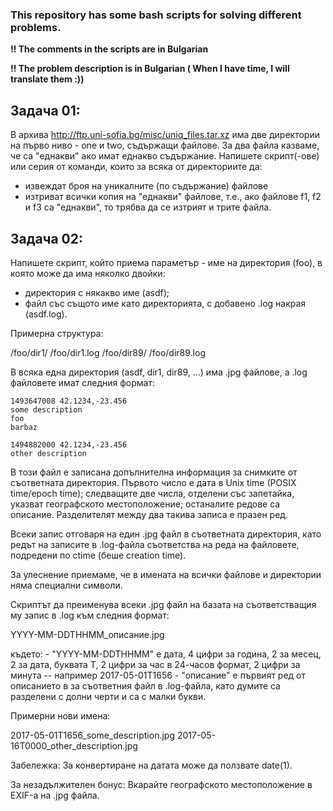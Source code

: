 ### This repository has some bash scripts for solving different problems.

**!! The comments in the scripts are in Bulgarian**

**!! The problem description is in Bulgarian ( When I have time, I will translate them :))**

## Задача 01:

В архива http://ftp.uni-sofia.bg/misc/uniq_files.tar.xz има две директории на първо ниво - one и two, съдържащи файлове. За два файла казваме, че са "еднакви" ако имат еднакво съдържание. Напишете скрипт(-ове) или серия от команди, които за всяка от директориите да:
- извеждат броя на уникалните (по съдържание) файлове
- изтриват всички копия на "еднакви" файлове, т.е., ако файлове f1, f2 и f3 са "еднакви", то трябва да се изтрият и трите файла.

## Задача 02:

Напишете скрипт, който приема параметър - име на директория (foo), в която може да има няколко двойки:
- директория с някакво име (asdf);
- файл със същото име като директорията, с добавено .log накрая (asdf.log).

Примерна структура:

/foo/dir1/
/foo/dir1.log
/foo/dir89/
/foo/dir89.log

В всяка една директория (asdf, dir1, dir89, ...) има .jpg файлове, а .log файловете имат следния формат:
```
1493647008 42.1234,-23.456
some description
foo
barbaz

1494882000 42.1234,-23.456
other description
```

В този файл е записана допълнителна информация за снимките от съответната директория. Първото число е дата в Unix time (POSIX time/epoch time); следващите две числа, отделени със запетайка, указват географското местоположение; останалите редове са описание. Разделителят между два такива записа е празен ред.

Всеки запис отговаря на един .jpg файл в съответната директория, като редът на записите в .log-файла съответства на реда на файловете, подредени по ctime (беше creation time).

За улеснение приемаме, че в имената на всички файлове и директории няма специални символи.

Скриптът да преименува всеки .jpg файл на базата на съответстващия му запис в .log към следния формат:

YYYY-MM-DDTHHMM_описание.jpg

където:
    - "YYYY-MM-DDTHHMM" е дата, 4 цифри за година, 2 за месец, 2 за дата, буквата T, 2 цифри за час в 24-часов формат, 2 цифри за минута -- например 2017-05-01T1656
    - "описание" e първият ред от описанието в за съответния файл в .log-файла, като думите са разделени с долни черти и са с малки букви.

Примерни нови имена:

2017-05-01T1656_some_description.jpg
2017-05-16T0000_other_description.jpg

Забележка: За конвертиране на датата може да ползвате date(1).

За незадължителен бонус: Вкарайте географското местоположение в EXIF-а на .jpg файла.





